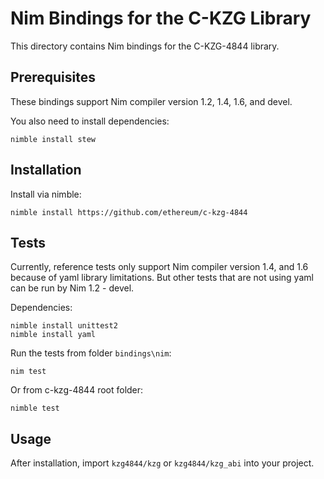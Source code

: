 # Nim Bindings for the C-KZG Library

This directory contains Nim bindings for the C-KZG-4844 library.

## Prerequisites

These bindings support Nim compiler version 1.2, 1.4, 1.6, and devel.

You also need to install dependencies:

```
nimble install stew
```

## Installation
Install via nimble:

```
nimble install https://github.com/ethereum/c-kzg-4844
```


## Tests

Currently, reference tests only support Nim compiler version 1.4, and 1.6 because of yaml library limitations.
But other tests that are not using yaml can be run by Nim 1.2 - devel.

Dependencies:

```
nimble install unittest2
nimble install yaml
```

Run the tests from folder `bindings\nim`:

```
nim test
```

Or from c-kzg-4844 root folder:

```
nimble test
```

## Usage

After installation, import `kzg4844/kzg` or `kzg4844/kzg_abi` into your project.
